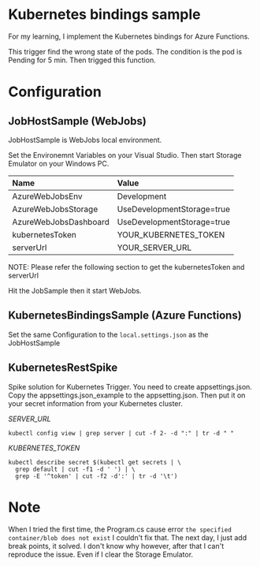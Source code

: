 # Kubernetes bindings sample 

For my learning, I implement the Kubernetes bindings for Azure Functions. 

This trigger find the wrong state of the pods. The condition is the pod is Pending for 5 min.
Then trigged this function.  

# Configuration

## JobHostSample (WebJobs)

JobHostSample is WebJobs local environment.

Set the Environemnt Variables on your Visual Studio. Then start Storage Emulator on your Windows PC. 

| Name | Value |
|:-----|:------|
|AzureWebJobsEnv|Development|
|AzureWebJobsStorage|UseDevelopmentStorage=true
|AzureWebJobsDashboard|UseDevelopmentStorage=true|
|kubernetesToken| YOUR_KUBERNETES_TOKEN |
|serverUrl| YOUR_SERVER_URL |

NOTE: Please refer the following section to get the kubernetesToken and serverUrl

Hit the JobSample then it start WebJobs. 

## KubernetesBindingsSample (Azure Functions)

Set the same Configuration to the `local.settings.json` as the JobHostSample


## KubernetesRestSpike

Spike solution for Kubernetes Trigger. You need to create appsettings.json. Copy the appsettings.json_example to the appsetting.json. Then put it on your secret information from your Kubernetes cluster.

_SERVER_URL_

```
kubectl config view | grep server | cut -f 2- -d ":" | tr -d " "
```

_KUBERNETES_TOKEN_

```
kubectl describe secret $(kubectl get secrets | \
  grep default | cut -f1 -d ' ') | \
  grep -E '^token' | cut -f2 -d':' | tr -d '\t')
```


# Note

When I tried the first time, the Program.cs cause error `the specified container/blob does not exist` I couldn't fix that. The next day, I just add break points, it solved. I don't know why however, after that I can't reproduce the issue. Even if I clear the Storage Emulator. 

